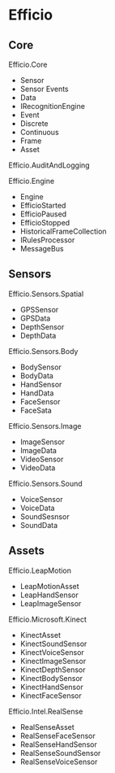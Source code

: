 # Efficio
## Core 

Efficio.Core
- Sensor
- Sensor Events
- Data
- IRecognitionEngine
- Event
- Discrete
- Continuous
- Frame
- Asset


Efficio.AuditAndLogging
	


Efficio.Engine
- Engine
- EfficioStarted
- EfficioPaused
- EfficioStopped
- HistoricalFrameCollection
- IRulesProcessor
- MessageBus


## Sensors
Efficio.Sensors.Spatial
- GPSSensor
- GPSData
- DepthSensor
- DepthData
	
Efficio.Sensors.Body
- BodySensor
- BodyData
- HandSensor
- HandData
- FaceSensor
- FaceSata

Efficio.Sensors.Image
- ImageSensor
- ImageData
- VideoSensor
- VideoData

Efficio.Sensors.Sound
- VoiceSensor
- VoiceData
- SoundSesnsor
- SoundData

	
## Assets
Efficio.LeapMotion
- LeapMotionAsset
- LeapHandSensor
- LeapImageSensor
	
Efficio.Microsoft.Kinect
- KinectAsset
- KinectSoundSensor
- KinectVoiceSensor
- KinectImageSensor
- KinectDepthSensor
- KinectBodySensor
- KinectHandSensor
- KinectFaceSensor

Efficio.Intel.RealSense
- RealSenseAsset
- RealSenseFaceSensor
- RealSenseHandSensor
- RealSenseSoundSensor
- RealSenseVoiceSensor

	